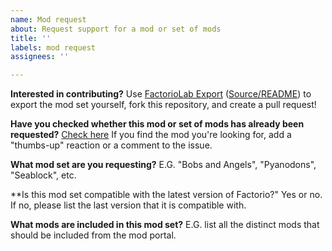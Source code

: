 ```yaml
---
name: Mod request
about: Request support for a mod or set of mods
title: ''
labels: mod request
assignees: ''

---
```


**Interested in contributing?**
Use [FactorioLab Export](https://mods.factorio.com/mod/factoriolab-export) ([Source/README](https://github.com/factoriolab/factoriolab-export)) to export the mod set yourself, fork this repository, and create a pull request!

**Have you checked whether this mod or set of mods has already been requested?**
[Check here](https://github.com/factoriolab/factoriolab/issues?q=is%3Aopen+is%3Aissue+label%3A%22mod+support%22)
If you find the mod you're looking for, add a "thumbs-up" reaction or a comment to the issue.

**What mod set are you requesting?**
E.G. "Bobs and Angels", "Pyanodons", "Seablock", etc.

**Is this mod set compatible with the latest version of Factorio?"
Yes or no. If no, please list the last version that it is compatible with.

**What mods are included in this mod set?**
E.G. list all the distinct mods that should be included from the mod portal.
